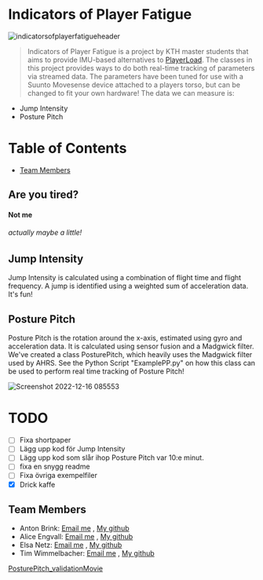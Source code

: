 # Indicators of Player Fatigue
![indicatorsofplayerfatigueheader](https://user-images.githubusercontent.com/77839398/208069033-e1e0f0f2-be2e-4247-ad3f-7616db6eb188.png)
> Indicators of Player Fatigue is a project by KTH master students that aims to provide IMU-based alternatives to [PlayerLoad](https://support.catapultsports.com/hc/en-us/articles/360000510795-What-is-Player-Load-).
> The classes in this project provides ways to do both real-time tracking of parameters via streamed data.
> The parameters have been tuned for use with a Suunto Movesense device attached to a players torso, but can be changed to fit your own hardware!
> The data we can measure is:

* Jump Intensity
* Posture Pitch

# Table of Contents
* [Team Members](https://github.com/AntonBrinkCodes/Indicators-of-fatigue-in-football#team-members)


## Are you tired?
#### Not me
###### actually maybe a little!

## Jump Intensity
Jump Intensity is calculated using a combination of flight time and flight frequency. A jump is identified using a weighted sum of acceleration data. It's fun!

## Posture Pitch
Posture Pitch is the rotation around the x-axis, estimated using gyro and acceleration data. It is calculated using sensor fusion and a Madgwick filter. We've created a class PosturePitch, which heavily uses the Madgwick filter used by AHRS. See the Python Script "ExamplePP.py" on how this class can be used to perform real time tracking of Posture Pitch! 

![Screenshot 2022-12-16 085553](https://user-images.githubusercontent.com/77839398/208050666-c73aca96-0b99-4d21-a266-d104644e3829.png)


# TODO
- [ ] Fixa shortpaper
- [ ] Lägg upp kod för Jump Intensity
- [ ] Lägg upp kod som slår ihop Posture Pitch var 10:e minut.
- [ ] fixa en snygg readme
- [ ] Fixa övriga exempelfiler
- [x] Drick kaffe

## Team Members
* Anton Brink:  [Email me](antonbri@kth.se) , [My github](https://github.com/AntonBrinkCodes/)
* Alice Engvall:  [Email me](@kth.se) , [My github](https://github.com//)
* Elsa Netz:  [Email me](@kth.se) , [My github](https://github.com//)
* Tim Wimmelbacher: [Email me](@kth.se) , [My github](https://github.com//)

[PosturePitch_validationMovie](https://user-images.githubusercontent.com/77839398/207816735-72cb9726-2ea1-4f70-a782-3faa92263c2d.gif)
